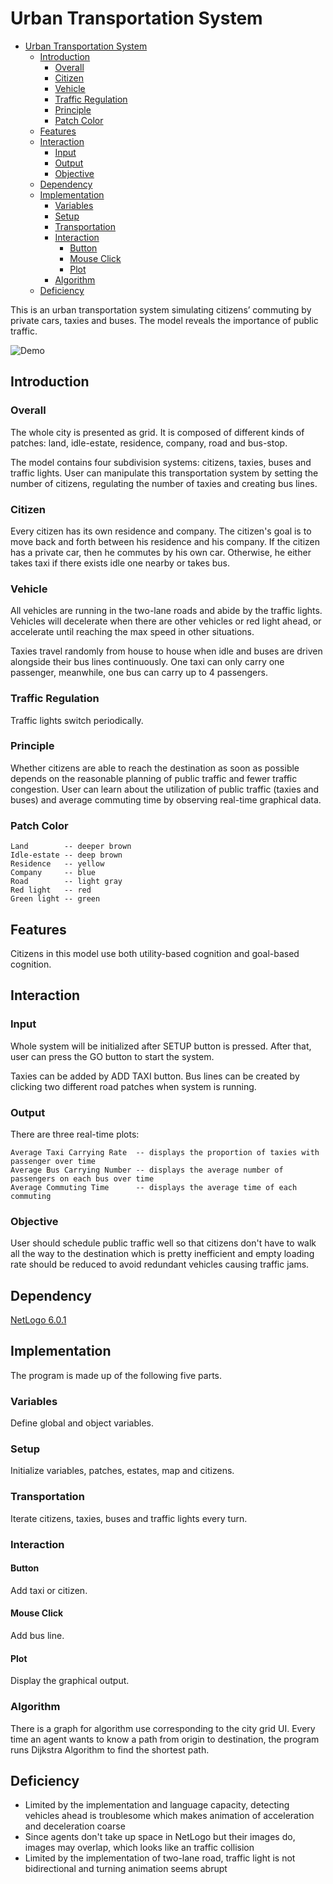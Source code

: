 # Urban Transportation System

<!-- toc orderedList:0 depthFrom:1 depthTo:6 -->

* [Urban Transportation System](#urban-transportation-system)
    * [Introduction](#introduction)
        * [Overall](#overall)
        * [Citizen](#citizen)
        * [Vehicle](#vehicle)
        * [Traffic Regulation](#traffic-regulation)
        * [Principle](#principle)
        * [Patch Color](#patch-color)
    * [Features](#features)
    * [Interaction](#interaction)
        * [Input](#input)
        * [Output](#output)
        * [Objective](#objective)
    * [Dependency](#dependency)
    * [Implementation](#implementation)
        * [Variables](#variables)
        * [Setup](#setup)
        * [Transportation](#transportation)
        * [Interaction](#interaction-1)
            * [Button](#button)
            * [Mouse Click](#mouse-click)
            * [Plot](#plot)
        * [Algorithm](#algorithm)
    * [Deficiency](#deficiency)

<!-- tocstop -->

This is an urban transportation system simulating citizens’ commuting by private cars, taxies and buses. The model reveals the importance of public traffic.

![Demo](res/demo.gif)

## Introduction
### Overall
The whole city is presented as grid. It is composed of different kinds of patches: land, idle-estate, residence, company, road and bus-stop.

The model contains four subdivision systems: citizens, taxies, buses and traffic lights. User can manipulate this transportation system by setting the number of citizens, regulating the number of taxies and creating bus lines.

### Citizen
Every citizen has its own residence and company. The citizen's goal is to move back and forth between his residence and his company. If the citizen has a private car, then he commutes by his own car. Otherwise, he either takes taxi if there exists idle one nearby or takes bus.

### Vehicle
All vehicles are running in the two-lane roads and abide by the traffic lights. Vehicles will decelerate when there are other vehicles or red light ahead, or accelerate until reaching the max speed in other situations.

Taxies travel randomly from house to house when idle and buses are driven alongside their bus lines continuously. One taxi can only carry one passenger, meanwhile, one bus can carry up to 4 passengers.

### Traffic Regulation
Traffic lights switch periodically.

### Principle
Whether citizens are able to reach the destination as soon as possible depends on the reasonable planning of public traffic and fewer traffic congestion. User can learn about the utilization of public traffic (taxies and buses) and average commuting time by observing real-time graphical data.

### Patch Color
```
Land        -- deeper brown
Idle-estate -- deep brown
Residence   -- yellow
Company     -- blue
Road        -- light gray
Red light   -- red
Green light -- green
```

## Features
Citizens in this model use both utility-based cognition and goal-based cognition.

## Interaction
### Input
Whole system will be initialized after SETUP button is pressed. After that, user can press the GO button to start the system.

Taxies can be added by ADD TAXI button. Bus lines can be created by clicking two different road patches when system is running.

### Output
There are three real-time plots:
```
Average Taxi Carrying Rate  -- displays the proportion of taxies with passenger over time
Average Bus Carrying Number -- displays the average number of passengers on each bus over time
Average Commuting Time      -- displays the average time of each commuting
```

### Objective
User should schedule public traffic well so that citizens don't have to walk all the way to the destination which is pretty inefficient and empty loading rate should be reduced to avoid redundant vehicles causing traffic jams.

## Dependency
[NetLogo 6.0.1](http://ccl.northwestern.edu/netlogo/download.shtml)

## Implementation
The program is made up of the following five parts.

### Variables
Define global and object variables.

### Setup
Initialize variables, patches, estates, map and citizens.

### Transportation
Iterate citizens, taxies, buses and traffic lights every turn.

### Interaction
#### Button
Add taxi or citizen.

#### Mouse Click
Add bus line.

#### Plot
Display the graphical output.

### Algorithm
There is a graph for algorithm use corresponding to the city grid UI.
Every time an agent wants to know a path from origin to destination, the program runs Dijkstra Algorithm to find the shortest path.

## Deficiency
- Limited by the implementation and language capacity, detecting vehicles ahead is troublesome which makes animation of acceleration and deceleration coarse
- Since agents don't take up space in NetLogo but their images do, images may overlap, which looks like an traffic collision
- Limited by the implementation of two-lane road, traffic light is not bidirectional and turning animation seems abrupt
